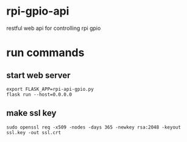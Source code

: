 # rpi-gpio-api
restful web api for controlling rpi gpio

# run commands

## start web server

```
export FLASK_APP=rpi-api-gpio.py
flask run --host=0.0.0.0
```

## make ssl key

```
sudo openssl req -x509 -nodes -days 365 -newkey rsa:2048 -keyout ssl.key -out ssl.crt

```